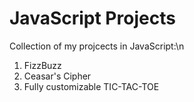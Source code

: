 # JavaScript Projects
Collection of my projcects in JavaScript:\n
1. FizzBuzz
2. Ceasar's Cipher
3. Fully customizable TIC-TAC-TOE
